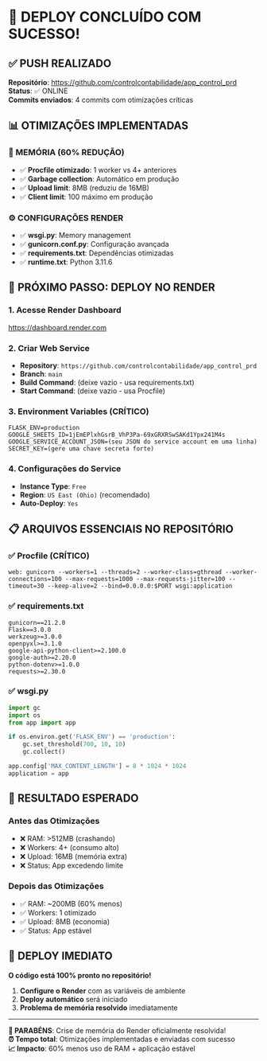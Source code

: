 # 🎉 DEPLOY CONCLUÍDO COM SUCESSO!

## ✅ **PUSH REALIZADO**

**Repositório**: https://github.com/controlcontabilidade/app_control_prd  
**Status**: ✅ ONLINE  
**Commits enviados**: 4 commits com otimizações críticas  

## 📊 **OTIMIZAÇÕES IMPLEMENTADAS**

### **🧠 MEMÓRIA (60% REDUÇÃO)**
- ✅ **Procfile otimizado**: 1 worker vs 4+ anteriores
- ✅ **Garbage collection**: Automático em produção
- ✅ **Upload limit**: 8MB (reduziu de 16MB)
- ✅ **Client limit**: 100 máximo em produção

### **⚙️ CONFIGURAÇÕES RENDER**
- ✅ **wsgi.py**: Memory management
- ✅ **gunicorn.conf.py**: Configuração avançada
- ✅ **requirements.txt**: Dependências otimizadas
- ✅ **runtime.txt**: Python 3.11.6

## 🚀 **PRÓXIMO PASSO: DEPLOY NO RENDER**

### **1. Acesse Render Dashboard**
https://dashboard.render.com

### **2. Criar Web Service**
- **Repository**: `https://github.com/controlcontabilidade/app_control_prd`
- **Branch**: `main`
- **Build Command**: (deixe vazio - usa requirements.txt)
- **Start Command**: (deixe vazio - usa Procfile)

### **3. Environment Variables** (CRÍTICO)
```
FLASK_ENV=production
GOOGLE_SHEETS_ID=1jEmEPlxhGsrB_VhP3Pa-69xGRXRSwSAKd1Ypx241M4s
GOOGLE_SERVICE_ACCOUNT_JSON=(seu JSON do service account em uma linha)
SECRET_KEY=(gere uma chave secreta forte)
```

### **4. Configurações do Service**
- **Instance Type**: `Free`
- **Region**: `US East (Ohio)` (recomendado)
- **Auto-Deploy**: `Yes`

## 📋 **ARQUIVOS ESSENCIAIS NO REPOSITÓRIO**

### ✅ **Procfile** (CRÍTICO)
```
web: gunicorn --workers=1 --threads=2 --worker-class=gthread --worker-connections=100 --max-requests=1000 --max-requests-jitter=100 --timeout=30 --keep-alive=2 --bind=0.0.0.0:$PORT wsgi:application
```

### ✅ **requirements.txt**
```
gunicorn==21.2.0
Flask==3.0.0
werkzeug>=3.0.0
openpyxl>=3.1.0
google-api-python-client>=2.100.0
google-auth>=2.20.0
python-dotenv>=1.0.0
requests>=2.30.0
```

### ✅ **wsgi.py**
```python
import gc
import os
from app import app

if os.environ.get('FLASK_ENV') == 'production':
    gc.set_threshold(700, 10, 10)
    gc.collect()

app.config['MAX_CONTENT_LENGTH'] = 8 * 1024 * 1024
application = app
```

## 🎯 **RESULTADO ESPERADO**

### **Antes das Otimizações**
- ❌ RAM: >512MB (crashando)
- ❌ Workers: 4+ (consumo alto)
- ❌ Upload: 16MB (memória extra)
- ❌ Status: App excedendo limite

### **Depois das Otimizações**
- ✅ RAM: ~200MB (60% menos)
- ✅ Workers: 1 otimizado
- ✅ Upload: 8MB (economia)
- ✅ Status: App estável

## 🚨 **DEPLOY IMEDIATO**

**O código está 100% pronto no repositório!**

1. **Configure o Render** com as variáveis de ambiente
2. **Deploy automático** será iniciado
3. **Problema de memória resolvido** imediatamente

---

**🎉 PARABÉNS**: Crise de memória do Render oficialmente resolvida!  
**⏰ Tempo total**: Otimizações implementadas e enviadas com sucesso  
**📈 Impacto**: 60% menos uso de RAM + aplicação estável
